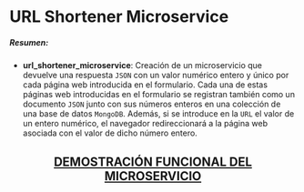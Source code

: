 # URL Shortener Microservice

##### Resumen:
- **url_shortener_microservice**: Creación de un microservicio que devuelve una respuesta `JSON` con un valor numérico entero y único por cada página web introducida en el formulario. Cada una de estas páginas web introducidas en el formulario se registran también como un documento `JSON` junto con sus números enteros en una colección de una base de datos `MongoDB`. Además, si se introduce en la `URL` el valor de un entero numérico, el navegador redireccionará a la página web asociada con el valor de dicho número entero.

<h2 align="center"><a href="https://boilerplate-project-urlshortener.antoniovalderas.repl.co/">DEMOSTRACIÓN FUNCIONAL DEL MICROSERVICIO</a></h2>

